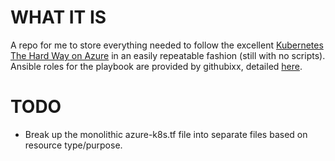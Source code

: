 # WHAT IT IS
A repo for me to store everything needed to follow the excellent [Kubernetes The Hard Way on Azure](https://github.com/ivanfioravanti/kubernetes-the-hard-way-on-azure) in an easily repeatable fashion (still with no scripts). Ansible roles for the playbook are provided by githubixx, detailed [here](https://www.tauceti.blog/post/kubernetes-the-not-so-hard-way-with-ansible-certificate-authority/).

# TODO
* Break up the monolithic azure-k8s.tf file into separate files based on resource type/purpose.
